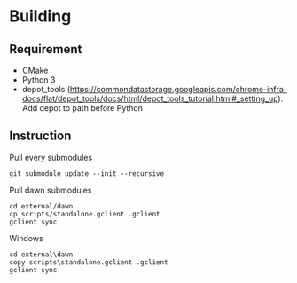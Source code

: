 # Building

## Requirement

- CMake
- Python 3
- depot_tools (https://commondatastorage.googleapis.com/chrome-infra-docs/flat/depot_tools/docs/html/depot_tools_tutorial.html#_setting_up). Add depot to path before Python

## Instruction

Pull every submodules

```
git submodule update --init --recursive
```

Pull dawn submodules

```
cd external/dawn
cp scripts/standalone.gclient .gclient
gclient sync
```

Windows

```
cd external\dawn
copy scripts\standalone.gclient .gclient
gclient sync
```
